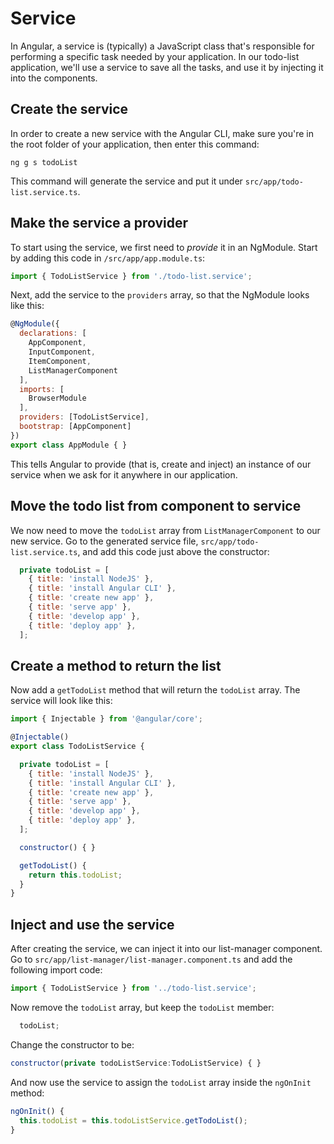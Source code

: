# Service

In Angular, a service is (typically) a JavaScript class that's responsible for performing a specific task needed by your application. In our todo-list application, we'll use a service to save all the tasks, and use it by injecting it into the components.

## Create the service

In order to create a new service with the Angular CLI, make sure you're in the root folder of your application, then enter this command:

```
ng g s todoList
```

This command will generate the service and put it under `src/app/todo-list.service.ts`.

## Make the service a provider

To start using the service, we first need to *provide* it in an NgModule. Start by adding this code in `/src/app/app.module.ts`:

```javascript
import { TodoListService } from './todo-list.service';
```

Next, add the service to the `providers` array, so that the NgModule looks like this:

```javascript
@NgModule({
  declarations: [
    AppComponent,
    InputComponent,
    ItemComponent,
    ListManagerComponent
  ],
  imports: [
    BrowserModule
  ],
  providers: [TodoListService],
  bootstrap: [AppComponent]
})
export class AppModule { }
```

This tells Angular to provide (that is, create and inject) an instance of our service when we ask for it anywhere in our application.

## Move the todo list from component to service

We now need to move the `todoList` array from `ListManagerComponent` to our new service. Go to the generated service file, `src/app/todo-list.service.ts`, and add this code just above the constructor:

```javascript
  private todoList = [
    { title: 'install NodeJS' },
    { title: 'install Angular CLI' },
    { title: 'create new app' },
    { title: 'serve app' },
    { title: 'develop app' },
    { title: 'deploy app' },
  ];
```

## Create a method to return the list

Now add a `getTodoList` method that will return the `todoList` array. The service will look like this:

```javascript
import { Injectable } from '@angular/core';

@Injectable()
export class TodoListService {

  private todoList = [
    { title: 'install NodeJS' },
    { title: 'install Angular CLI' },
    { title: 'create new app' },
    { title: 'serve app' },
    { title: 'develop app' },
    { title: 'deploy app' },
  ];

  constructor() { }

  getTodoList() {
    return this.todoList;
  }
}
```

## Inject and use the service

After creating the service, we can inject it into our list-manager component. Go to `src/app/list-manager/list-manager.component.ts` and add the following import code:

```javascript
import { TodoListService } from '../todo-list.service';
```

Now remove the `todoList` array, but keep the `todoList` member:

```javascript
  todoList;
```

Change the constructor to be:

```javascript
constructor(private todoListService:TodoListService) { }
```

And now use the service to assign the `todoList` array inside the `ngOnInit` method:

```javascript
ngOnInit() {
  this.todoList = this.todoListService.getTodoList();
}
```


